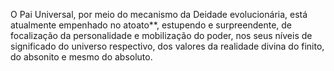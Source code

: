 ﻿O Pai Universal, por meio do mecanismo da Deidade evolucionária, está atualmente empenhado no atoato**, estupendo e surpreendente, de focalização da personalidade e mobilização do poder, nos seus níveis de significado do universo respectivo, dos valores da realidade divina do finito, do absonito e mesmo do absoluto.